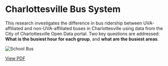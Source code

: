 # Charlottesville Bus System
This research investigates the difference in bus ridership between UVA-affiliated and non-UVA-affiliated buses in Charlottesville using data from the City of Charlottesville Open Data portal. Two key questions are addressed: **What is the busiest hour for each group**, and **what are the busiest areas**.

![School Bus](https://github.com/user-attachments/assets/20dd439d-324f-4679-a302-882fc8328d80)

[View PDF](./infographic_bus.pdf)
